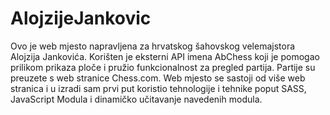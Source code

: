 # AlojzijeJankovic

Ovo je web mjesto napravljena za hrvatskog šahovskog velemajstora Alojzija Jankovića. Korišten je eksterni API imena AbChess koji je pomogao prilikom prikaza ploče i pružio funkcionalnost za pregled partija. Partije su preuzete s web stranice Chess.com. Web mjesto se sastoji od više web stranica i u izradi sam prvi put koristio tehnologije i tehnike poput SASS, JavaScript Modula i dinamičko učitavanje navedenih modula.
